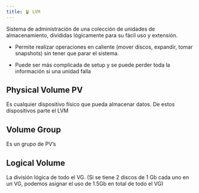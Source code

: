 ```yaml
---
title: 🪴 LVM
---
```


Sistema de administración de una colección de unidades de almacenamiento, divididas lógicamente para su fácil uso y extensión.
    
-   Permite realizar operaciones en caliente (mover discos, expandir, tomar snapshots) sin tener que parar el sistema.
    
-   Puede ser más complicada de setup y se puede perder toda la información si una unidad falla
    
## Physical Volume PV 
Es cualquier dispositivo físico que pueda almacenar datos. De estos dispositivos parte el LVM
    
## Volume Group 
Es un grupo de PV’s

## Logical Volume 
La división lógica de todo el VG. (Si se tiene 2 discos de 1 Gb cada uno en un VG, podemos asignar el uso de 1.5Gb en total de todo el VG)

